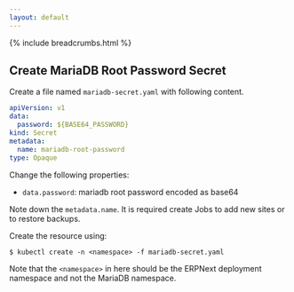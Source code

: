 ```yaml
---
layout: default
---
```


{% include breadcrumbs.html %}

## Create MariaDB Root Password Secret

Create a file named `mariadb-secret.yaml` with following content.

```yaml
apiVersion: v1
data:
  password: ${BASE64_PASSWORD}
kind: Secret
metadata:
  name: mariadb-root-password
type: Opaque
```

Change the following properties:

- `data.password`: mariadb root password encoded as base64

Note down the `metadata.name`. It is required create Jobs to add new sites or to restore backups.

Create the resource using:

```console
$ kubectl create -n <namespace> -f mariadb-secret.yaml
```

Note that the `<namespace>` in here should be the ERPNext deployment namespace and not the MariaDB namespace.
